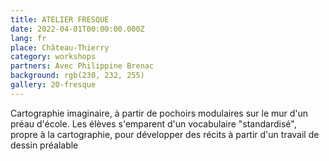 ```yaml
---
title: ATELIER FRESQUE
date: 2022-04-01T00:00:00.000Z
lang: fr
place: Château-Thierry
category: workshops
partners: Avec Philippine Brenac
background: rgb(230, 232, 255)
gallery: 20-fresque 
---
```

Cartographie imaginaire, à partir de pochoirs modulaires sur le mur d'un préau d'école. Les élèves s'emparent d'un vocabulaire "standardisé", propre à la cartographie, pour développer des récits à partir d'un travail de dessin préalable